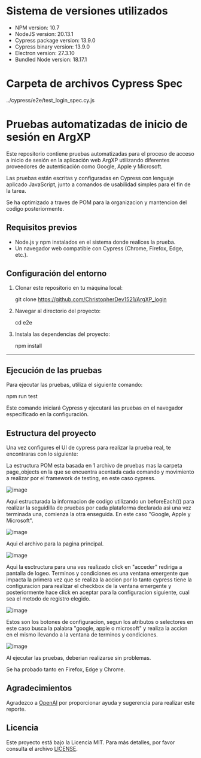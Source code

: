 # Sistema de versiones utilizados

- NPM version: 10.7
- NodeJS version: 20.13.1
- Cypress package version: 13.9.0
- Cypress binary version: 13.9.0
- Electron version: 27.3.10
- Bundled Node version: 18.17.1

# Carpeta de archivos Cypress Spec

../cypress/e2e/test_login_spec.cy.js

# Pruebas automatizadas de inicio de sesión en ArgXP

Este repositorio contiene pruebas automatizadas para el proceso de acceso a inicio de sesión en la aplicación web ArgXP utilizando diferentes proveedores de autenticación como Google, Apple y Microsoft. 


Las pruebas están escritas y configuradas en Cypress con lenguaje aplicado JavaScript, junto a comandos de usabilidad simples para el fin de la tarea.

Se ha optimizado a traves de POM para la organizacion y mantencion del codigo posteriormente.

## Requisitos previos

- Node.js y npm instalados en el sistema donde realices la prueba.
- Un navegador web compatible con Cypress (Chrome, Firefox, Edge, etc.).

## Configuración del entorno

1. Clonar este repositorio en tu máquina local:

   git clone https://github.com/ChristopherDev1521/ArgXP_login

2. Navegar al directorio del proyecto:

   cd e2e
   
4. Instala las dependencias del proyecto:

   npm install
   
------------------------------------------------

## Ejecución de las pruebas

Para ejecutar las pruebas, utiliza el siguiente comando:

  npm run test

Este comando iniciará Cypress y ejecutará las pruebas en el navegador especificado en la configuración.

## Estructura del proyecto

Una vez configures el UI de cypress para realizar la prueba real, te encontraras con lo siguiente:

La estructura POM esta basada en 1 archivo de pruebas mas la carpeta page_objects en la que se encuentra acentada cada comando y movimiento a realizar por el framework de testing, en este caso cypress.

![image](https://github.com/ChristopherDev1521/ArgXP_login/assets/151284229/5eb9bcd8-c14a-4f70-909f-4a52ceb8822b)

   Aqui estructurada la informacion de codigo utilizando un beforeEach(() para realizar la seguidilla de pruebas por cada plataforma declarada asi una vez terminada una, comienza la otra enseguida. En este caso "Google, Apple y Microsoft".

![image](https://github.com/ChristopherDev1521/ArgXP_login/assets/151284229/dfdbefaf-4755-4f11-9bd4-05b9371ce81f)

   Aqui el archivo para la pagina principal.

![image](https://github.com/ChristopherDev1521/ArgXP_login/assets/151284229/a1392e0b-274d-4e87-8487-eacfe1b33bd5)

   Aqui la esctructura para una ves realizado click en "acceder" rediriga a pantalla de logeo. 
   Terminos y condiciones es una ventana emergente que impacta la primera vez que se realiza la accion por lo tanto
   cypress tiene la configuracion para realizar el checkbox de la ventana emergente y posteriormente hace click en aceptar para la configuracion siguiente, cual sea el metodo de registro elegido.

![image](https://github.com/ChristopherDev1521/ArgXP_login/assets/151284229/fbdbb4da-d85b-4ccd-b06a-dc992e686753)

   Estos son los botones de configuracion, segun los atributos o selectores en este caso busca la palabra "google, apple o microsoft" y realiza la accion en el mismo llevando a la ventana de terminos y condiciones.

![image](https://github.com/ChristopherDev1521/ArgXP_login/assets/151284229/ecfe54e3-16c2-4e62-b952-31d880cb1e3b)

Al ejecutar las pruebas, deberian realizarse sin problemas.

Se ha probado tanto en Firefox, Edge y Chrome.


## Agradecimientos

Agradezco a [OpenAI](https://openai.com) por proporcionar ayuda y sugerencia para realizar este reporte.

## Licencia

Este proyecto está bajo la Licencia MIT. Para más detalles, por favor consulta el archivo [LICENSE](LICENSE).
